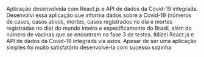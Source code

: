Aplicação desenvolvida com React.js e API de dados da Covid-19 integrada.
Desenvolvi essa aplicação que informa dados sobre a Covid-19 (números de casos, casos ativos, mortes, casos registrados no dia e mortes registradas no dia) do mundo inteiro e especificamente do Brasil, além do número de vacinas que se encontram na fase 3 de testes. Itilizei React.js e API de dados da Covid-19 integrada via axios.
Apesar de ser uma aplicação simples foi muito satisfatório desenvolve-la com sucesso sozinha. 
